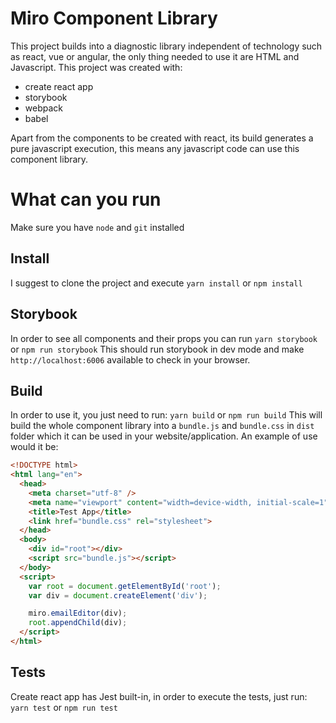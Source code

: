 # Miro Component Library

This project builds into a diagnostic library independent of technology such as react, vue or angular, the only thing needed to use it are HTML and Javascript.
This project was created with:
* create react app
* storybook
* webpack
* babel

Apart from the components to be created with react, its build generates a pure javascript execution, this means any javascript code can use this component library.


# What can you run
Make sure you have `node` and `git` installed

## Install
I suggest to clone the project and execute `yarn install` or `npm install`

## Storybook
In order to see all components and their props you can run
`yarn storybook` or `npm run storybook`
This should run storybook in dev mode and make `http://localhost:6006` available to check in your browser.

## Build
In order to use it, you just need to run:
`yarn build` or `npm run build`
This will build the whole component library into a `bundle.js` and `bundle.css` in `dist` folder which it can be used in your website/application.
An example of use would it be:

```html
<!DOCTYPE html>
<html lang="en">
  <head>
    <meta charset="utf-8" />
    <meta name="viewport" content="width=device-width, initial-scale=1" />
    <title>Test App</title>
    <link href="bundle.css" rel="stylesheet">
  </head>
  <body>
    <div id="root"></div>
    <script src="bundle.js"></script>
  </body>
  <script>
    var root = document.getElementById('root');
    var div = document.createElement('div');

    miro.emailEditor(div);
    root.appendChild(div);
  </script>
</html>
```

## Tests
Create react app has Jest built-in, in order to execute the tests, just run:
`yarn test` or `npm run test`
